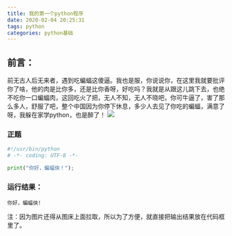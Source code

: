 ```yaml
---
title: 我的第一个python程序
date: 2020-02-04 20:25:31
tags: python
categories: python基础
---
```

## 前言：
前无古人后无来者，遇到吃蝙蝠这傻逼。我也是服，你说说你，在这里我就要批评你了啥，他的肉是比你多，还是比你香呀，好吃吗？我就是从跟这儿跳下去，也绝不吃你一口蝙蝠肉，这回吃火了把，无人不知，无人不晓吧，你可牛逼了，害了那么多人，舒服了吧，整个中国因为你停下休息，多少人去见了你吃的蝙蝠，满意了呀，我躲在家学python，也是醉了！
![](http://i1.fuimg.com/710494/f39e5a861a29e605.png)
### 正题
```python
#!/usr/bin/python
# -*- coding: UTF-8 -*-

print("你好，蝙蝠侠！");
```
###  运行结果：
    你好，蝙蝠侠!

注：因为图片还得从图床上面拉取，所以为了方便，就直接把输出结果放在代码框里了。
